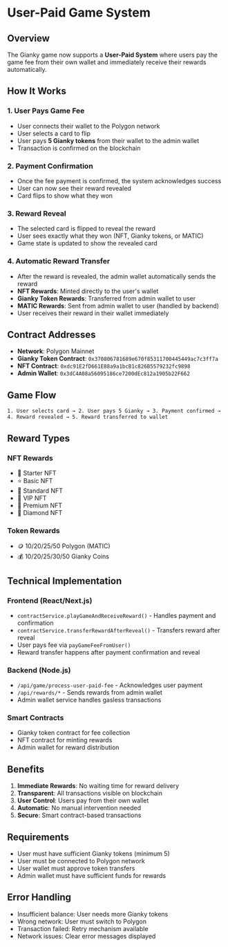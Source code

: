 # User-Paid Game System

## Overview
The Gianky game now supports a **User-Paid System** where users pay the game fee from their own wallet and immediately receive their rewards automatically.

## How It Works

### 1. User Pays Game Fee
- User connects their wallet to the Polygon network
- User selects a card to flip
- User pays **5 Gianky tokens** from their wallet to the admin wallet
- Transaction is confirmed on the blockchain

### 2. Payment Confirmation
- Once the fee payment is confirmed, the system acknowledges success
- User can now see their reward revealed
- Card flips to show what they won

### 3. Reward Reveal
- The selected card is flipped to reveal the reward
- User sees exactly what they won (NFT, Gianky tokens, or MATIC)
- Game state is updated to show the revealed card

### 4. Automatic Reward Transfer
- After the reward is revealed, the admin wallet automatically sends the reward
- **NFT Rewards**: Minted directly to the user's wallet
- **Gianky Token Rewards**: Transferred from admin wallet to user
- **MATIC Rewards**: Sent from admin wallet to user (handled by backend)
- User receives their reward in their wallet immediately

## Contract Addresses

- **Network**: Polygon Mainnet
- **Gianky Token Contract**: `0x370806781689e670f85311700445449ac7c3ff7a`
- **NFT Contract**: `0xdc91E2fD661E88a9a1bcB1c826B5579232fc9898`
- **Admin Wallet**: `0x3dC4A08a56095186ce7200dEc812a1905b22F662`

## Game Flow

```
1. User selects card → 2. User pays 5 Gianky → 3. Payment confirmed → 4. Reward revealed → 5. Reward transferred to wallet
```

## Reward Types

### NFT Rewards
- 🎯 Starter NFT
- ⭐ Basic NFT  
- 🏅 Standard NFT
- 👑 VIP NFT
- 💎 Premium NFT
- 💍 Diamond NFT

### Token Rewards
- 🪙 10/20/25/50 Polygon (MATIC)
- 💰 10/20/25/30/50 Gianky Coins

## Technical Implementation

### Frontend (React/Next.js)
- `contractService.playGameAndReceiveReward()` - Handles payment and confirmation
- `contractService.transferRewardAfterReveal()` - Transfers reward after reveal
- User pays fee via `payGameFeeFromUser()`
- Reward transfer happens after payment confirmation and reveal

### Backend (Node.js)
- `/api/game/process-user-paid-fee` - Acknowledges user payment
- `/api/rewards/*` - Sends rewards from admin wallet
- Admin wallet service handles gasless transactions

### Smart Contracts
- Gianky token contract for fee collection
- NFT contract for minting rewards
- Admin wallet for reward distribution

## Benefits

1. **Immediate Rewards**: No waiting time for reward delivery
2. **Transparent**: All transactions visible on blockchain
3. **User Control**: Users pay from their own wallet
4. **Automatic**: No manual intervention needed
5. **Secure**: Smart contract-based transactions

## Requirements

- User must have sufficient Gianky tokens (minimum 5)
- User must be connected to Polygon network
- User wallet must approve token transfers
- Admin wallet must have sufficient funds for rewards

## Error Handling

- Insufficient balance: User needs more Gianky tokens
- Wrong network: User must switch to Polygon
- Transaction failed: Retry mechanism available
- Network issues: Clear error messages displayed
